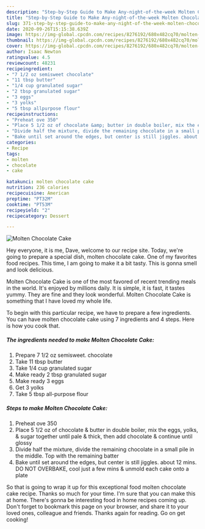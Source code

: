 ```yaml
---
description: "Step-by-Step Guide to Make Any-night-of-the-week Molten Chocolate Cake"
title: "Step-by-Step Guide to Make Any-night-of-the-week Molten Chocolate Cake"
slug: 371-step-by-step-guide-to-make-any-night-of-the-week-molten-chocolate-cake
date: 2020-09-26T15:15:38.639Z
image: https://img-global.cpcdn.com/recipes/8276192/680x482cq70/molten-chocolate-cake-recipe-main-photo.jpg
thumbnail: https://img-global.cpcdn.com/recipes/8276192/680x482cq70/molten-chocolate-cake-recipe-main-photo.jpg
cover: https://img-global.cpcdn.com/recipes/8276192/680x482cq70/molten-chocolate-cake-recipe-main-photo.jpg
author: Isaac Newton
ratingvalue: 4.5
reviewcount: 48231
recipeingredient:
- "7 1/2 oz semisweet chocolate"
- "11 tbsp butter"
- "1/4 cup granulated sugar"
- "2 tbsp granulated sugar"
- "3 eggs"
- "3 yolks"
- "5 tbsp allpurpose flour"
recipeinstructions:
- "Preheat ove 350"
- "Place 5 1/2 oz of chocolate &amp; butter in double boiler, mix the eggs, yolks, &amp; sugar together until pale &amp; thick, then add chocolate &amp; continue until glossy"
- "Divide half the mixture, divide the remaining chocolate in a small pile in the middle. Top with the remaining batter"
- "Bake until set around the edges, but center is still jiggles. about 12 mins. DO NOT OVERBAKE, cool just a few mins &amp; unmold each cake onto a plate"
categories:
- Recipe
tags:
- molten
- chocolate
- cake

katakunci: molten chocolate cake 
nutrition: 236 calories
recipecuisine: American
preptime: "PT32M"
cooktime: "PT53M"
recipeyield: "2"
recipecategory: Dessert

---
```



![Molten Chocolate Cake](https://img-global.cpcdn.com/recipes/8276192/680x482cq70/molten-chocolate-cake-recipe-main-photo.jpg)

Hey everyone, it is me, Dave, welcome to our recipe site. Today, we're going to prepare a special dish, molten chocolate cake. One of my favorites food recipes. This time, I am going to make it a bit tasty. This is gonna smell and look delicious.



Molten Chocolate Cake is one of the most favored of recent trending meals in the world. It's enjoyed by millions daily. It is simple, it is fast, it tastes yummy. They are fine and they look wonderful. Molten Chocolate Cake is something that I have loved my whole life.


To begin with this particular recipe, we have to prepare a few ingredients. You can have molten chocolate cake using 7 ingredients and 4 steps. Here is how you cook that.

<!--inarticleads1-->

##### The ingredients needed to make Molten Chocolate Cake:

1. Prepare 7 1/2 oz semisweet. chocolate
1. Take 11 tbsp butter
1. Take 1/4 cup granulated sugar
1. Make ready 2 tbsp granulated sugar
1. Make ready 3 eggs
1. Get 3 yolks
1. Take 5 tbsp all-purpose flour




<!--inarticleads2-->

##### Steps to make Molten Chocolate Cake:

1. Preheat ove 350
1. Place 5 1/2 oz of chocolate &amp; butter in double boiler, mix the eggs, yolks, &amp; sugar together until pale &amp; thick, then add chocolate &amp; continue until glossy
1. Divide half the mixture, divide the remaining chocolate in a small pile in the middle. Top with the remaining batter
1. Bake until set around the edges, but center is still jiggles. about 12 mins. DO NOT OVERBAKE, cool just a few mins &amp; unmold each cake onto a plate




So that is going to wrap it up for this exceptional food molten chocolate cake recipe. Thanks so much for your time. I'm sure that you can make this at home. There's gonna be interesting food in home recipes coming up. Don't forget to bookmark this page on your browser, and share it to your loved ones, colleague and friends. Thanks again for reading. Go on get cooking!
